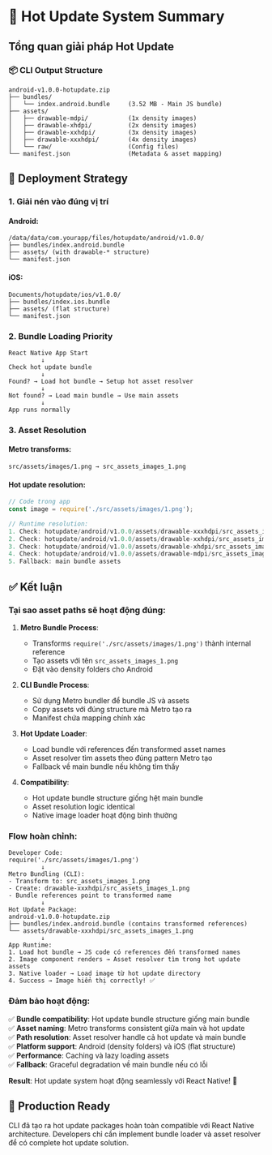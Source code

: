 # 🎯 Hot Update System Summary

## Tổng quan giải pháp Hot Update

### 📦 CLI Output Structure
```
android-v1.0.0-hotupdate.zip
├── bundles/
│   └── index.android.bundle     (3.52 MB - Main JS bundle)
├── assets/
│   ├── drawable-mdpi/           (1x density images)
│   ├── drawable-xhdpi/          (2x density images)  
│   ├── drawable-xxhdpi/         (3x density images)
│   ├── drawable-xxxhdpi/        (4x density images)
│   └── raw/                     (Config files)
└── manifest.json                (Metadata & asset mapping)
```

## 🔧 Deployment Strategy

### 1. **Giải nén vào đúng vị trí**

#### Android:
```
/data/data/com.yourapp/files/hotupdate/android/v1.0.0/
├── bundles/index.android.bundle
├── assets/ (with drawable-* structure)
└── manifest.json
```

#### iOS:
```
Documents/hotupdate/ios/v1.0.0/
├── bundles/index.ios.bundle
├── assets/ (flat structure)
└── manifest.json
```

### 2. **Bundle Loading Priority**
```
React Native App Start
         ↓
Check hot update bundle
         ↓
Found? → Load hot bundle → Setup hot asset resolver
         ↓
Not found? → Load main bundle → Use main assets
         ↓
App runs normally
```

### 3. **Asset Resolution**

#### Metro transforms:
```
src/assets/images/1.png → src_assets_images_1.png
```

#### Hot update resolution:
```javascript
// Code trong app
const image = require('./src/assets/images/1.png');

// Runtime resolution:
1. Check: hotupdate/android/v1.0.0/assets/drawable-xxxhdpi/src_assets_images_1.png
2. Check: hotupdate/android/v1.0.0/assets/drawable-xxhdpi/src_assets_images_1.png
3. Check: hotupdate/android/v1.0.0/assets/drawable-xhdpi/src_assets_images_1.png
4. Check: hotupdate/android/v1.0.0/assets/drawable-mdpi/src_assets_images_1.png
5. Fallback: main bundle assets
```

## ✅ Kết luận

### **Tại sao asset paths sẽ hoạt động đúng:**

1. **Metro Bundle Process**:
   - Transforms `require('./src/assets/images/1.png')` thành internal reference
   - Tạo assets với tên `src_assets_images_1.png` 
   - Đặt vào density folders cho Android

2. **CLI Bundle Process**:
   - Sử dụng Metro bundler để bundle JS và assets
   - Copy assets với đúng structure mà Metro tạo ra
   - Manifest chứa mapping chính xác

3. **Hot Update Loader**:
   - Load bundle với references đến transformed asset names
   - Asset resolver tìm assets theo đúng pattern Metro tạo
   - Fallback về main bundle nếu không tìm thấy

4. **Compatibility**:
   - Hot update bundle structure giống hệt main bundle
   - Asset resolution logic identical
   - Native image loader hoạt động bình thường

### **Flow hoàn chỉnh:**

```
Developer Code:
require('./src/assets/images/1.png')
         ↓
Metro Bundling (CLI):
- Transform to: src_assets_images_1.png  
- Create: drawable-xxxhdpi/src_assets_images_1.png
- Bundle references point to transformed name
         ↓
Hot Update Package:
android-v1.0.0-hotupdate.zip
├── bundles/index.android.bundle (contains transformed references)
└── assets/drawable-xxxhdpi/src_assets_images_1.png
         ↓
App Runtime:
1. Load hot bundle → JS code có references đến transformed names
2. Image component renders → Asset resolver tìm trong hot update assets
3. Native loader → Load image từ hot update directory
4. Success → Image hiển thị correctly! ✅
```

### **Đảm bảo hoạt động:**

✅ **Bundle compatibility**: Hot update bundle structure giống main bundle  
✅ **Asset naming**: Metro transforms consistent giữa main và hot update  
✅ **Path resolution**: Asset resolver handle cả hot update và main bundle  
✅ **Platform support**: Android (density folders) và iOS (flat structure)  
✅ **Performance**: Caching và lazy loading assets  
✅ **Fallback**: Graceful degradation về main bundle nếu có lỗi  

**Result**: Hot update system hoạt động seamlessly với React Native! 🎉

## 🚀 Production Ready

CLI đã tạo ra hot update packages hoàn toàn compatible với React Native architecture. Developers chỉ cần implement bundle loader và asset resolver để có complete hot update solution.